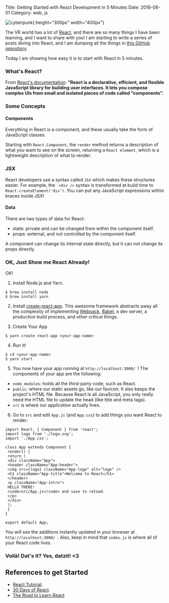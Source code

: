 Title: Getting Started with React Development in 5 Minutes
Date: 2016-06-01
Category: web, js

![cyberpunk](./cyberpunk/5.jpg){:height="300px" width="400px"}


The VR world has a lot of [React](https://reactjs.org/), and there are so many things I have been learning, and I want to share with you! I am starting to write a series of posts diving into React, and I am dumping all the things in [this GitHub repository](https://github.com/go-outside-labs/Everything_React).

Today I am showing how easy it is to start with React in 5 minutes.


### What's React?

From [React's documentation](https://reactjs.org/tutorial/tutorial.html#what-is-react): **"React is a declarative, efficient, and flexible JavaScript library for building user interfaces. It lets you compose complex UIs from small and isolated pieces of code called “components”.**


### Some Concepts

#### Components

Everything in React is a component, and these usually take the form of JavaScript classes.

Starting with `React.Component`, the `render` method returns a description of what you want to see on the screen, returning a `React element`, which is a lightweight description of what to render.

### JSX

React developers use a syntax called `JSX` which makes these structures easier. For example, the ` <div />` syntax is transformed at build time to `React.createElement('div')`. You can put any JavaScript expressions within braces inside JSX!

#### Data

There are two types of data for React:

* state: private and can be changed from within the component itself.
* props: external, and not controlled by the component itself.

A component can change its internal state directly, but it can not change its props directly.


### OK, Just Show me React Already!

OK!

1. Install Node.js and Yarn.

```
$ brew install node
$ brew install yarn
```

2. Install [create-react-app](https://github.com/facebook/create-react-app). This awesome framework abstracts away all the complexity of implementing [Webpack](https://webpack.js.org/), [Babel](https://babeljs.io/), a dev server, a production build process, and other critical things.

3. Create Your App

```
$ yarn create react-app <your-app-name>
```

 4. Run it!

```
$ cd <your-app-name>
$ yarn start
```

5. You now have your app running at `http://localhost:3000/ `! The components of your app are the following:

* `node_modules`: holds all the third-party code, such as React.
* `public`: where our static assets go, like our favicon. It also keeps the project's HTML file. Because React is all JavaScript, you only really need the HTML file to update the head (like title and meta tags).
* `src` is where our application actually lives.

6. Go to `src` and edit `App.js` (and `App.css`) to add things you want React to render:

```
import React, { Component } from 'react';
import logo from './logo.svg';
import './App.css';

class App extends Component {
 render() {
 return (
 <div className="App">
 <header className="App-header">
 <img src={logo} className="App-logo" alt="logo" />
 <h1 className="App-title">Welcome to React</h1>
 </header>
 <p className="App-intro">
 HELLO THERE!
 <code>src/App.js</code> and save to reload.
 </p>
 </div>
 );
 }
}

export default App;
```

You will see the additions instantly updated in your browser at `http://localhost:3000/ `. Also, keep in mind that `index.js` is where all of your React code lives.



### Voilà! Dat's it? Yes, datzit! <3

## References to get Started

* [React Tutorial](https://reactjs.org/tutorial/tutorial.html).
* [30 Days of React](https://www.fullstackreact.com/30-days-of-react/).
* [The Road to Learn React](https://www.robinwieruch.de/the-road-to-learn-react/.)




